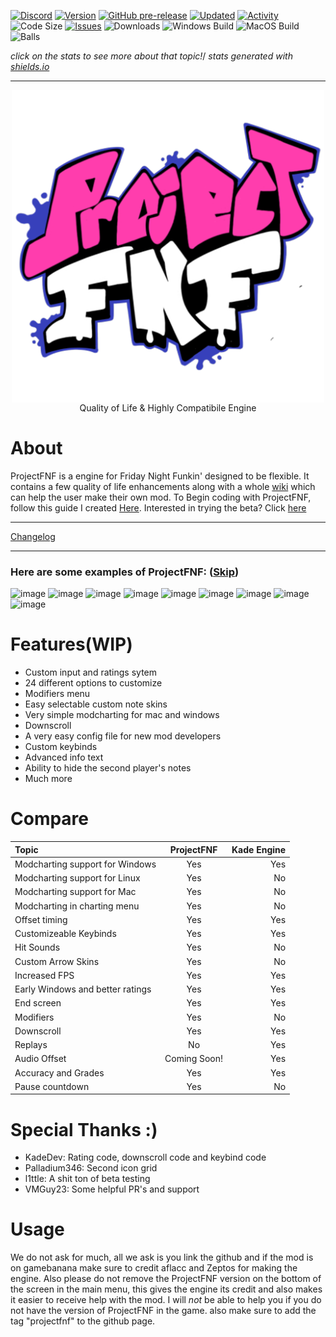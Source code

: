 
[![Discord](https://img.shields.io/discord/826580018346852372?color=7289da&icon=discord&label=Discord&logoColor=%234e5d94&style=for-the-badge&icon=disc)](https://discord.gg/fmxuXhRqMU) 
[![Version](https://img.shields.io/github/v/release/aflacc/ProjectFNF?label=Release&style=for-the-badge)](https://github.com/aflacc/ProjectFNF/releases) 
[![GitHub pre-release](https://img.shields.io/github/release-pre/aflacc/ProjectFNF?label=beta&style=for-the-badge)](https://github.com/aflacc/ProjectFNF/releases/latest)
[![Updated](https://img.shields.io/github/last-commit/aflacc/ProjectFNF?label=Updated&style=for-the-badge)](https://github.com/aflacc/ProjectFNF/commits/master) 
[![Activity](https://img.shields.io/github/commit-activity/w/aflacc/ProjectFNF?label=Activity&style=for-the-badge)](https://github.com/aflacc/ProjectFNF/commits/master)
![Code Size](https://img.shields.io/github/languages/code-size/aflacc/ProjectFNF?style=for-the-badge)
[![Issues](https://img.shields.io/github/issues/aflacc/ProjectFNF?style=for-the-badge)](https://github.com/aflacc/ProjectFNF/issues) 
![Downloads](https://img.shields.io/github/downloads/aflacc/ProjectFNF/total?style=for-the-badge)
![Windows Build](https://img.shields.io/github/workflow/status/aflacc/ProjectFNF/BuildWin/master?label=Windows%20Build&style=for-the-badge)
![MacOS Build](https://img.shields.io/github/workflow/status/aflacc/ProjectFNF/BuildMac/master?label=MacOS%20Build&style=for-the-badge)
![Balls](https://img.shields.io/badge/Balls-In%20Your%20Jaws-green?style=for-the-badge)

*click on the stats to see more about that topic!*/
*stats generated with [shields.io](http://shields.io/)*

***
<div align="center"> <img src="https://github.com/aflacc/ProjectFNF/blob/master/art/projectfnf.png?raw=true" height=500 width=500 align="center"></div>
<div align="center">Quality of Life & Highly Compatibile Engine</div>

# About
ProjectFNF is a engine for Friday Night Funkin' designed to be flexible. It contains a few quality of life enhancements along with a whole [wiki](https://github.com/aflacc/ProjectFNF/wiki) which can help the user make their own mod. To Begin coding with ProjectFNF, follow this guide I created [Here](https://github.com/aflacc/ProjectFNF/wiki/Setup-Workspace). Interested in trying the beta? Click [here](https://github.com/aflacc/ProjectFNF/blob/master/beta.md)
***

[Changelog](https://github.com/aflacc/ProjectFNF/releases)
***


### Here are some examples of ProjectFNF: ([Skip](#featureswip))
![image](https://github.com/aflacc/ProjectFNF/blob/master/art/screenshots/2021-06-18%2019.21.45.gif)
![image](https://github.com/aflacc/ProjectFNF/blob/master/art/screenshots/QUAVER.png)
![image](https://github.com/aflacc/ProjectFNF/blob/master/art/screenshots/storymenu.png)
![image](https://github.com/aflacc/ProjectFNF/blob/master/art/screenshots/mother.png)
![image](https://github.com/aflacc/ProjectFNF/blob/master/art/screenshots/options.png)
![image](https://github.com/aflacc/ProjectFNF/blob/master/art/screenshots/SPOOKY.png)
![image](https://github.com/aflacc/ProjectFNF/blob/master/art/screenshots/dadnotes1.png)
![image](https://github.com/aflacc/ProjectFNF/blob/master/art/screenshots/pixel.png)
![image](https://github.com/aflacc/ProjectFNF/blob/master/art/screenshots/charting.png)

# Features(WIP)
- Custom input and ratings sytem
- 24 different options to customize
- Modifiers menu
- Easy selectable custom note skins
- Very simple modcharting for mac and windows
- Downscroll
- A very easy config file for new mod developers
- Custom keybinds
- Advanced info text
- Ability to hide the second player's notes
- Much more

# Compare
| Topic | ProjectFNF | Kade Engine |  
| :------------- | :----------: | -----------: |
| Modcharting support for Windows | Yes  |  Yes | 
| Modcharting support for Linux | Yes | No |
| Modcharting support for Mac  | Yes | No |
| Modcharting in charting menu  | Yes | No |
| Offset timing | Yes | Yes |
| Customizeable Keybinds | Yes |  Yes |
| Hit Sounds | Yes | No |
| Custom Arrow Skins | Yes | No |
| Increased FPS | Yes | Yes |
| Early Windows and better ratings | Yes | Yes |
| End screen | Yes | Yes |
| Modifiers | Yes | No |
| Downscroll | Yes | Yes |
| Replays | No | Yes |
| Audio Offset | Coming Soon! | Yes |
| Accuracy and Grades | Yes | Yes |
| Pause countdown | Yes | No |

# Special Thanks :)
- KadeDev: Rating code, downscroll code and keybind code
- Palladium346: Second icon grid
- l1ttle: A shit ton of beta testing
- VMGuy23: Some helpful PR's and support


# Usage
We do not ask for much, all we ask is you link the github and if the mod is on gamebanana make sure to credit aflacc and Zeptos for making the engine. Also please do not remove the ProjectFNF version on the bottom of the screen in the main menu, this gives the engine its credit and also makes it easier to receive help with the mod. I will *not* be able to help you if you do not have the version of ProjectFNF in the game. also make sure to add the tag "projectfnf" to the github page.
